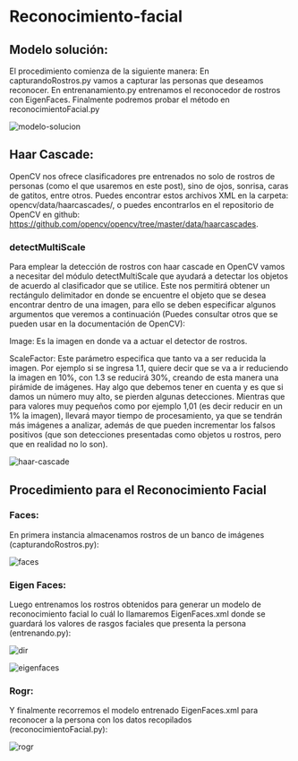 # Reconocimiento-facial
## Modelo solución:
El procedimiento comienza de la siguiente manera:
En capturandoRostros.py vamos a capturar las personas que deseamos reconocer. En entrenanamiento.py entrenamos el reconocedor de rostros con EigenFaces. Finalmente podremos probar el método en reconocimientoFacial.py

![modelo-solucion](https://user-images.githubusercontent.com/53346752/102184583-b2691f80-3e7d-11eb-93c2-987a5f25b36b.png)

## Haar Cascade:
OpenCV nos ofrece clasificadores pre entrenados no solo de rostros de personas (como el que usaremos en este post), sino de ojos, sonrisa, caras de gatitos, entre otros. Puedes encontrar estos archivos XML en la carpeta: opencv/data/haarcascades/, o puedes encontrarlos en el repositorio de OpenCV en github: https://github.com/opencv/opencv/tree/master/data/haarcascades.

### detectMultiScale
Para emplear la detección de rostros con haar cascade en OpenCV vamos a necesitar del módulo detectMultiScale que ayudará a detectar los objetos de acuerdo al clasificador que se utilice. Este nos permitirá obtener un rectángulo delimitador en donde se encuentre el objeto que se desea encontrar dentro de una imagen, para ello se deben especificar algunos argumentos que veremos a continuación (Puedes consultar otros que se pueden usar en la documentación de  OpenCV):

Image:  Es la imagen en donde va a actuar el detector de rostros.

ScaleFactor: Este parámetro especifica que tanto va a ser reducida la imagen. Por ejemplo si se ingresa 1.1, quiere decir que se va a ir reduciendo la imagen en 10%, con 1.3 se reducirá 30%, creando de esta manera una pirámide de imágenes. Hay algo que debemos tener en cuenta y es que si damos un número muy alto, se pierden algunas detecciones. Mientras que para valores muy pequeños como por ejemplo 1,01 (es decir reducir en un 1% la imagen), llevará mayor tiempo de procesamiento, ya que se tendrán más imágenes a analizar, además de que pueden incrementar los falsos positivos (que son detecciones presentadas como objetos u rostros, pero que en realidad no lo son).

![haar-cascade](https://user-images.githubusercontent.com/53346752/102184688-da588300-3e7d-11eb-9b47-16fdc014be7a.jpg)

## Procedimiento para el Reconocimiento Facial
### Faces:
En primera instancia almacenamos rostros de un banco de imágenes (capturandoRostros.py):

![faces](https://user-images.githubusercontent.com/53346752/102184751-f4926100-3e7d-11eb-9d02-b299891c84ef.png)

### Eigen Faces:
Luego entrenamos los rostros obtenidos para generar un modelo de reconocimiento facial lo cuál lo llamaremos EigenFaces.xml donde se guardará los valores de rasgos faciales que presenta la persona (entrenando.py):

![dir](https://user-images.githubusercontent.com/53346752/102186149-2e646700-3e80-11eb-85b5-2ad25dc6e1eb.png)

![eigenfaces](https://user-images.githubusercontent.com/53346752/102184785-096ef480-3e7e-11eb-848e-b05da3536110.png)

### Rogr:
Y finalmente recorremos el modelo entrenado EigenFaces.xml para reconocer a la persona con los datos recopilados (reconocimientoFacial.py):

![rogr](https://user-images.githubusercontent.com/53346752/102184828-1855a700-3e7e-11eb-97c8-683b5657a7f8.png)



